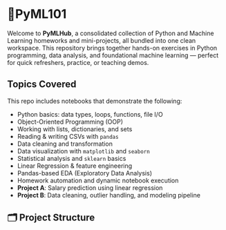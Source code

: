 # 🤖PyML101

Welcome to **PyMLHub**, a consolidated collection of Python and Machine Learning homeworks and mini-projects, all bundled into one clean workspace. This repository brings together hands-on exercises in Python programming, data analysis, and foundational machine learning — perfect for quick refreshers, practice, or teaching demos.

## Topics Covered

This repo includes notebooks that demonstrate the following:

- Python basics: data types, loops, functions, file I/O  
- Object-Oriented Programming (OOP)  
- Working with lists, dictionaries, and sets  
- Reading & writing CSVs with `pandas`  
- Data cleaning and transformation  
- Data visualization with `matplotlib` and `seaborn`  
- Statistical analysis and `sklearn` basics  
- Linear Regression & feature engineering  
- Pandas-based EDA (Exploratory Data Analysis)  
- Homework automation and dynamic notebook execution  
- **Project A**: Salary prediction using linear regression  
- **Project B**: Data cleaning, outlier handling, and modeling pipeline  

## 🗂 Project Structure
